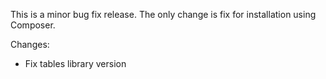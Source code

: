 
This is a minor bug fix release. The only change is fix for installation
using Composer.

Changes:
 - Fix tables library version
